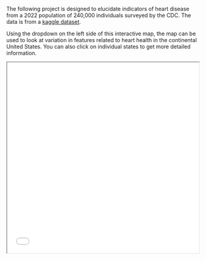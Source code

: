 The following project is designed to elucidate indicators of heart disease from a 2022 population of 240,000 individuals surveyed by the CDC. The data is from a [kaggle dataset](https://www.kaggle.com/datasets/kamilpytlak/personal-key-indicators-of-heart-disease).

Using the dropdown on the left side of this interactive map, the map can be used to look at variation in features related to heart health in the continental United States. You can also click on individual states to get more detailed information.

<iframe src="generated_maps/interactive_US_map_3.html" width="100%" height="500px"></iframe>
